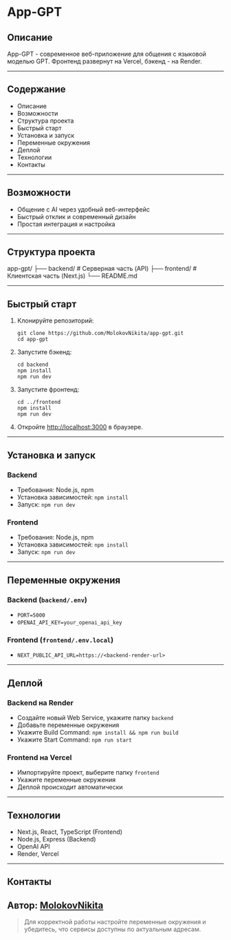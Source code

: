 # App-GPT

## Описание

App-GPT - современное веб-приложение для общения с языковой моделью GPT. Фронтенд развернут на Vercel, бэкенд - на Render.

---

## Содержание

- Описание
- Возможности
- Структура проекта
- Быстрый старт
- Установка и запуск
- Переменные окружения
- Деплой
- Технологии
- Контакты

---

## Возможности

- Общение с AI через удобный веб-интерфейс
- Быстрый отклик и современный дизайн
- Простая интеграция и настройка
---

## Структура проекта

app-gpt/
├── backend/ # Серверная часть (API)
├── frontend/ # Клиентская часть (Next.js)
└── README.md

---

## Быстрый старт

1. Клонируйте репозиторий:
    ```
    git clone https://github.com/MolokovNikita/app-gpt.git
    cd app-gpt
    ```
2. Запустите бэкенд:
    ```
    cd backend
    npm install
    npm run dev
    ```
3. Запустите фронтенд:
    ```
    cd ../frontend
    npm install
    npm run dev
    ```
4. Откройте [http://localhost:3000](http://localhost:3000) в браузере.

---

## Установка и запуск

### Backend

- Требования: Node.js, npm
- Установка зависимостей: `npm install`
- Запуск: `npm run dev`

### Frontend

- Требования: Node.js, npm
- Установка зависимостей: `npm install`
- Запуск: `npm run dev`

---

## Переменные окружения

### Backend (`backend/.env`)

- `PORT=5000`
- `OPENAI_API_KEY=your_openai_api_key`

### Frontend (`frontend/.env.local`)

- `NEXT_PUBLIC_API_URL=https://<backend-render-url>`

---

## Деплой

### Backend на Render

- Создайте новый Web Service, укажите папку `backend`
- Добавьте переменные окружения
- Укажите Build Command: `npm install && npm run build`
- Укажите Start Command: `npm run start`

### Frontend на Vercel

- Импортируйте проект, выберите папку `frontend`
- Укажите переменные окружения
- Деплой происходит автоматически

---

## Технологии

- Next.js, React, TypeScript (Frontend)
- Node.js, Express (Backend)
- OpenAI API
- Render, Vercel

---

## Контакты
Автор: [MolokovNikita](https://github.com/MolokovNikita/app-gpt)
---
> Для корректной работы настройте переменные окружения и убедитесь, что сервисы доступны по актуальным адресам.
